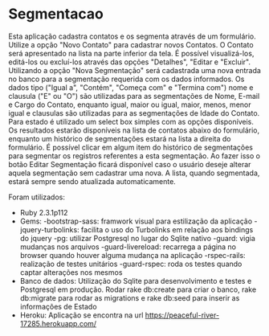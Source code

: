 # Segmentacao

Esta aplicação cadastra contatos e os segmenta através de um formulário.
Utilize a opção "Novo Contato" para cadastrar novos Contatos. O Contato será apresentado na lista na parte inferior da tela. É possível visualizá-los, editá-los ou excluí-los através das opções "Detalhes", "Editar e "Excluir".
Utilizando a opção "Nova Segmentação" será cadastrada uma nova entrada no banco para a segmentação requerida com os dados informados.
Os dados tipo ("Igual a", "Contém", "Começa com" e "Termina com") nome e clausula ("E" ou "O") são utilizadas para as segmentações de Nome, E-mail e Cargo do Contato, enquanto igual, maior ou igual, maior, menos, menor igual e clausulas são utilizadas para as segmentações de Idade do Contato. Para estado é utilizado um select box simples com as opções disponíveis. 
Os resultados estarão disponíveis na lista de contatos abaixo do formulário, enquanto um histórico de segmentações estará na lista a direita do formulário.
É possível clicar em algum item do histórico de segmentações para segmentar os registros referentes a esta segmentação. Ao fazer isso o botão Editar Segmentação ficará disponível caso o usuário deseje alterar aquela segmentação sem cadastrar uma nova.
A lista, quando segmentada, estará sempre sendo atualizada automaticamente.

Foram utilizados:
- Ruby 2.3.1p112
- Gems:
  -bootstrap-sass: framwork visual para estilização da aplicação
  -jquery-turbolinks: facilita o uso do Turbolinks em relação aos bindings do jquery
  -pg: utilizar Postgresql no lugar do Sqlite nativo
  -guard: vigia mudanças nos arquivos
  -guard-livereload: recarrega a página no browser quando houver alguma mudança na aplicação
  -rspec-rails: realização de testes unitários
  -guard-rspec: roda os testes quando captar alterações nos mesmos 
- Banco de dados:
  Utilização do Sqlite para desenvolvimento e testes e Postgresql em produção. Rodar rake db:create para criar o banco,     rake db:migrate para rodar as migrations e rake db:seed para inserir as informações de Estado
- Heroku:
  Aplicação se encontra na url https://peaceful-river-17285.herokuapp.com/

